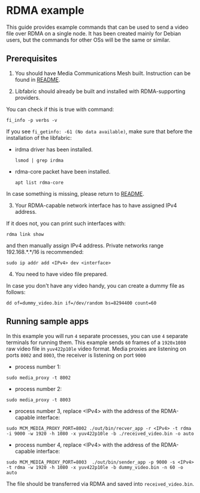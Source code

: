 # RDMA example

This guide provides example commands that can be used to send a video file over RDMA on a single node. It has been created mainly for Debian users, but the commands for other OSs will be the same or similar.

## Prerequisites

1. You should have Media Communications Mesh built. Instruction can be found in [README](README.md#getting-started).

2. Libfabric should already be built and installed with RDMA-supporting providers.

  You can check if this is true with command:

  ```
  fi_info -p verbs -v
  ```

  If you see `fi_getinfo: -61 (No data available)`, make sure that before the installation of the libfabric:

  - irdma driver has been installed.

    ```
    lsmod | grep irdma
    ```
  - rdma-core packet have been installed.

    ```
    apt list rdma-core
    ```

  In case something is missing, please return to [README](README.md#getting-started).

3. Your RDMA-capable network interface has to have assigned IPv4 address.

  If it does not, you can print such interfaces with:

  ```
  rdma link show
  ```

  and then manually assign IPv4 address. Private networks range 192.168.\*.\*/16 is recommended:

  ```
  sudo ip addr add <IPv4> dev <interface>
  ```

4. You need to have video file prepared.

In case you don't have any video handy, you can create a dummy file as follows:

```
dd of=dummy_video.bin if=/dev/random bs=8294400 count=60
```

## Running sample apps

In this example you will run `4` separate processes, you can use `4` separate terminals for running them. This example sends `60` frames of a `1920x1080` raw video file in `yuv422p10le` video format. Media proxies are listening on ports `8002` and `8003`, the receiver is listening on port `9000`

- process number 1:

```
sudo media_proxy -t 8002
```

- process number 2:

```
sudo media_proxy -t 8003
```

- process number 3, replace \<IPv4> with the address of the RDMA-capable interface:

```
sudo MCM_MEDIA_PROXY_PORT=8002 ./out/bin/recver_app -r <IPv4> -t rdma -i 9000 -w 1920 -h 1080 -x yuv422p10le -b ./received_video.bin -o auto
```

- process number 4, replace \<IPv4> with the address of the RDMA-capable interface:

```
sudo MCM_MEDIA_PROXY_PORT=8003  ./out/bin/sender_app -p 9000 -s <IPv4> -t rdma -w 1920 -h 1080 -x yuv422p10le -b dummy_video.bin -n 60 -o auto
```

The file should be transferred via RDMA and saved into `received_video.bin`.
